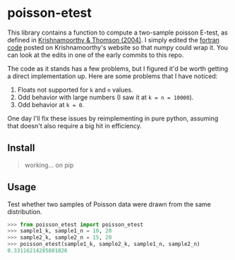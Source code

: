 # poisson-etest

This library contains a function to compute a two-sample poisson E-test, as defined
in [Krishnamoorthy & Thomson (2004)](http://www.ucs.louisiana.edu/~kxk4695/JSPI-04.pdf). I simply  edited the [fortran code](http://www.ucs.louisiana.edu/~kxk4695/statcalc/pois2pval.for) posted on Krishnamoorthy's website so that numpy could wrap it. You can look at the edits in one of the early commits to this repo.

The code as it stands has a few problems, but I figured it'd be worth getting a direct implementation up. Here are some problems that I have noticed:

1. Floats not supported for `k` and `n` values.
2. Odd behavior with large numbers (I saw it at `k = n = 10000`).
3. Odd behavior at `k = 0`.

One day I'll fix these issues by reimplementing in pure python, assuming that doesn't also require a big hit in efficiency.

## Install

> working... on pip

## Usage

Test whether two samples of Poisson data were drawn from the same distribution.

```python
>>> from poisson_etest import poisson_etest
>>> sample1_k, sample1_n = 10, 20
>>> sample2_k, sample2_n = 15, 20
>>> poisson_etest(sample1_k, sample2_k, sample1_n, sample2_n)
0.33116214285801826
```
